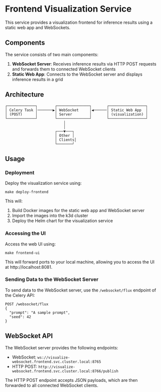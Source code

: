 # Frontend Visualization Service

This service provides a visualization frontend for inference results using a static web app and WebSockets.

## Components

The service consists of two main components:

1. **WebSocket Server**: Receives inference results via HTTP POST requests and forwards them to connected WebSocket clients
2. **Static Web App**: Connects to the WebSocket server and displays inference results in a grid

## Architecture

```
┌─────────────┐        ┌───────────────┐       ┌─────────────────┐
│ Celery Task │───────▶│ WebSocket     │◀──────│ Static Web App  │
│ (POST)      │        │ Server        │       │ (visualization) │
└─────────────┘        └───────────────┘       └─────────────────┘
                           │
                           │
                       ┌───▼───┐
                       │ Other │
                       │ Clients│
                       └───────┘
```

## Usage

### Deployment

Deploy the visualization service using:

```
make deploy-frontend
```

This will:
1. Build Docker images for the static web app and WebSocket server
2. Import the images into the k3d cluster
3. Deploy the Helm chart for the visualization service

### Accessing the UI

Access the web UI using:

```
make frontend-ui
```

This will forward ports to your local machine, allowing you to access the UI at http://localhost:8081.

### Sending Data to the WebSocket Server

To send data to the WebSocket server, use the `/websocket/flux` endpoint of the Celery API:

```
POST /websocket/flux
{
  "prompt": "A sample prompt",
  "seed": 42
}
```

## WebSocket API

The WebSocket server provides the following endpoints:

- WebSocket: `ws://visualize-websocket.frontend.svc.cluster.local:8765`
- HTTP POST: `http://visualize-websocket.frontend.svc.cluster.local:8766/publish`

The HTTP POST endpoint accepts JSON payloads, which are then forwarded to all connected WebSocket clients. 